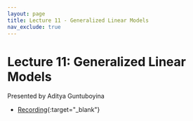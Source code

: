 ```yaml
---
layout: page
title: Lecture 11 - Generalized Linear Models
nav_exclude: true
---
```


# Lecture 11: Generalized Linear Models

Presented by Aditya Guntuboyina



- [Recording](https://bcourses.berkeley.edu/courses/1526710/pages/lecture-11-generalized-linear-models){:target="_blank"}
